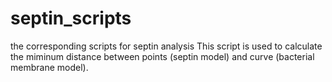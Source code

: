 # septin_scripts
the corresponding scripts for septin analysis
This script is used to calculate the miminum distance between points (septin model) and curve (bacterial membrane model).
